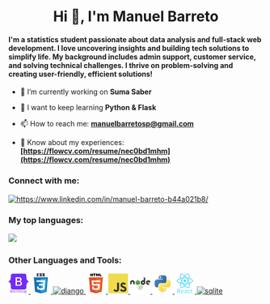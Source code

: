 <h1 align="center">Hi 👋, I'm Manuel Barreto</h1>
<h4>I'm a statistics student passionate about data analysis and full-stack web development. I love uncovering insights and building tech solutions to simplify life. My background includes admin support, customer service, and solving technical challenges. I thrive on problem-solving and creating user-friendly, efficient solutions!
</h4>

- 🔭 I’m currently working on **Suma Saber**

- 🌱 I want to keep learning **Python & Flask**

- 📫 How to reach me: **manuelbarretosp@gmail.com**

- 📄 Know about my experiences: **[https://flowcv.com/resume/nec0bd1mhm](https://flowcv.com/resume/nec0bd1mhm)**

<h3 align="left">Connect with me:</h3>
<p align="left">
<a href="https://www.linkedin.com/in/manuel-barreto-b44a021b8/" target="blank"><img align="center" src="https://raw.githubusercontent.com/rahuldkjain/github-profile-readme-generator/master/src/images/icons/Social/linked-in-alt.svg" alt="https://www.linkedin.com/in/manuel-barreto-b44a021b8/" height="30" width="40" /></a>
</p>

<h3 align="left">My top languages:</h3>
<img src="https://github-readme-stats.vercel.app/api/top-langs/?username=manus9&layout=compact&theme=tokyonight">

<h3 align="left">Other Languages and Tools:</h3>
<p align="left"> <a href="https://getbootstrap.com" target="_blank" rel="noreferrer"> <img src="https://raw.githubusercontent.com/devicons/devicon/master/icons/bootstrap/bootstrap-plain-wordmark.svg" alt="bootstrap" width="40" height="40"/> </a> <a href="https://www.w3schools.com/css/" target="_blank" rel="noreferrer"> <img src="https://raw.githubusercontent.com/devicons/devicon/master/icons/css3/css3-original-wordmark.svg" alt="css3" width="40" height="40"/> </a> <a href="https://www.djangoproject.com/" target="_blank" rel="noreferrer"> <img src="https://cdn.worldvectorlogo.com/logos/django.svg" alt="django" width="40" height="40"/> </a> <a href="https://www.w3.org/html/" target="_blank" rel="noreferrer"> <img src="https://raw.githubusercontent.com/devicons/devicon/master/icons/html5/html5-original-wordmark.svg" alt="html5" width="40" height="40"/> </a> <a href="https://developer.mozilla.org/en-US/docs/Web/JavaScript" target="_blank" rel="noreferrer"> <img src="https://raw.githubusercontent.com/devicons/devicon/master/icons/javascript/javascript-original.svg" alt="javascript" width="40" height="40"/> </a> <a href="https://nodejs.org" target="_blank" rel="noreferrer"> <img src="https://raw.githubusercontent.com/devicons/devicon/master/icons/nodejs/nodejs-original-wordmark.svg" alt="nodejs" width="40" height="40"/> </a> <a href="https://www.python.org" target="_blank" rel="noreferrer"> <img src="https://raw.githubusercontent.com/devicons/devicon/master/icons/python/python-original.svg" alt="python" width="40" height="40"/> </a> <a href="https://reactjs.org/" target="_blank" rel="noreferrer"> <img src="https://raw.githubusercontent.com/devicons/devicon/master/icons/react/react-original-wordmark.svg" alt="react" width="40" height="40"/> </a> <a href="https://www.sqlite.org/" target="_blank" rel="noreferrer"> <img src="https://www.vectorlogo.zone/logos/sqlite/sqlite-icon.svg" alt="sqlite" width="40" height="40"/> </a> </p>
